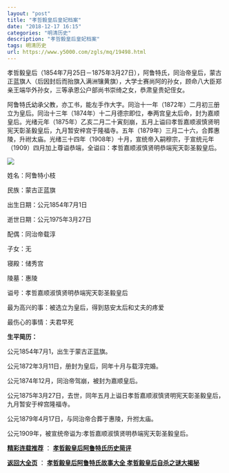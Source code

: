 ```yaml
---
layout: "post"
title: "孝哲毅皇后皇妃档案"
date: "2018-12-17 16:15"
categories: "明清历史"
description: "孝哲毅皇后皇妃档案"
tags: 明清历史
url: https://www.y5000.com/zgls/mq/19498.html
---
```






孝哲毅皇后（1854年7月25日－1875年3月27日），阿鲁特氏，同治帝皇后，蒙古正蓝旗人（后因封后而抬旗入满洲镶黄旗），大学士赛尚阿的孙女，顾命八大臣郑亲王端华外孙女，三等承恩公户部尚书崇绮之女，恭肃皇贵妃侄女。

阿鲁特氏幼承父教，亦工书，能左手作大字。同治十一年（1872年）二月初三册立为皇后。同治十三年（1874年）十二月德宗即位，奉两宫皇太后命，封为嘉顺皇后。光绪元年（1875年）乙亥二月二十寅刻崩，五月上谥曰孝哲嘉顺淑慎贤明宪天彰圣毅皇后，九月暂安梓宫于隆福寺。五年（1879年）三月二十六，合葬惠陵，升祔太庙。光绪三十四年（1908年）十月，宣统帝入嗣穆宗，于宣统元年（1909）四月加上尊谥恭端，全谥曰：孝哲嘉顺淑慎贤明恭端宪天彰圣毅皇后。

![](https://img.y5000.com/uploads/allimg/170421/6-1F421093S01b.jpg)

姓名：阿鲁特小枝

民族：蒙古正蓝旗

出生日期：公元1854年7月1日

逝世日期：公元1975年3月27日

配偶：同治帝载淳

子女：无

寝殿：储秀宫

陵墓：惠陵

谥号：孝哲嘉顺淑慎贤明恭端宪天彰圣毅皇后

最为高兴的事：被选立为皇后，得到慈安太后和丈夫的疼爱

最伤心的事情：夫君早死

**生平简历：**

公元1854年7月1，出生于蒙古正蓝旗。

公元1872年3月11日，册封为皇后，同年十月与载淳完婚。

公元1874年12月，同治帝驾崩，被封为嘉顺皇后。

公元1875年3月27日，去世，同年五月上谥日孝哲嘉顺淑慎贤明宪天彰圣毅皇后，九月暂安于梓宫隆福寺。

公元1879年4月17日，与同治帝合葬于惠陵，升拊太庙。

公元1909年，被宣统帝谥为:孝哲嘉顺淑慎贤明恭端宪天彰圣毅皇后。

**[精彩连载推荐](https://www.y5000.com/zgls/mq/19499.html)** ：
**[孝哲毅皇后阿鲁特氏历史简评](https://www.y5000.com/zgls/mq/19499.html)**

**[返回大全页](https://www.y5000.com/zgls/mq/19595.html)** ： **[孝哲毅皇后阿鲁特氏故事大全
孝哲毅皇后自杀之谜大揭秘](https://www.y5000.com/zgls/mq/19595.html)**
